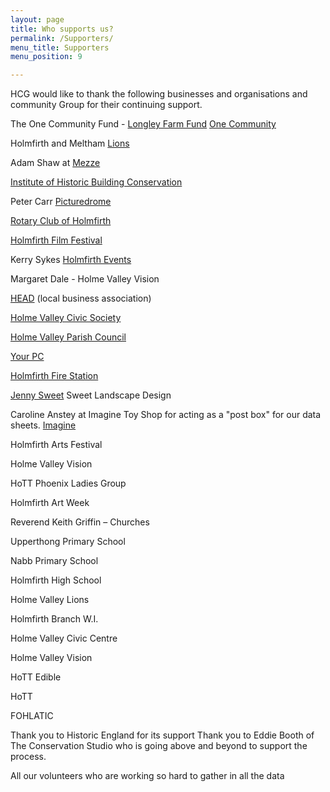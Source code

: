 ```yaml
---
layout: page
title: Who supports us?
permalink: /Supporters/
menu_title: Supporters
menu_position: 9

---
```

HCG would like to thank the following businesses and organisations and community Group for their continuing support.

The One Community Fund - [Longley Farm Fund](http://www.one-community.org.uk/looking-for-funding/longley-farm-fund.php)
[One Community](http://www.one-community.org.uk/)

Holmfirth and Meltham [Lions](http://lions105c.org.uk/holmfirth/)

Adam Shaw at [Mezze](http://www.mezze-bar-restaurant.co.uk)

[Institute of Historic Building Conservation](http://www.ihbc.org.uk)

Peter Carr [Picturedrome](http://www.picturedrome.net)

[Rotary Club of Holmfirth](https://www.rotary-ribi.org/clubs/homepage.php?ClubID=207)

[Holmfirth Film Festival](http://holmfirthfilmfestival.org)

Kerry Sykes
[Holmfirth Events](http://www.holmfirthevents.co.uk)

Margaret Dale - 
Holme Valley Vision

[HEAD](http://holmfirthhead.co.uk/)  (local business association)

[Holme Valley Civic Society](http://www.holmfirthevents.co.uk/organizer/holme-valley-civic-society)

[Holme Valley Parish Council](http://www.holmevalleyparishcouncil.gov.uk)

[Your PC](http://holmfirthpcrepairs.co.uk/)

[Holmfirth Fire Station](http://www.westyorksfire.gov.uk/stations/holmfirth/)

[Jenny Sweet](https://www.sweetlandscapedesign.co.uk) Sweet Landscape Design

Caroline Anstey at Imagine Toy Shop for acting as a "post box" for our data sheets. [Imagine](http://www.toyshopuk.co.uk)

Holmfirth Arts Festival

Holme Valley Vision

HoTT Phoenix Ladies Group

Holmfirth Art Week

Reverend Keith Griffin – Churches

Upperthong Primary School

Nabb Primary School

Holmfirth High School

Holme Valley Lions

Holmfirth Branch W.I.

Holme Valley Civic Centre

Holme Valley Vision

HoTT Edible

HoTT

FOHLATIC

Thank you to Historic England for its support
Thank you to Eddie Booth of The Conservation Studio who is going above and beyond to support the process.


All our volunteers who are working so hard to gather in all the data
